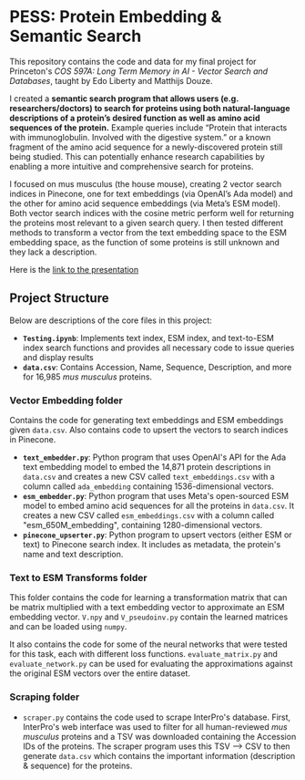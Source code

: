 # PESS: Protein Embedding & Semantic Search

This repository contains the code and data for my final project for Princeton's *COS 597A: Long Term Memory in AI - Vector Search and Databases*, taught by Edo Liberty and Matthijs Douze.
 
I created a **semantic search program that allows users (e.g. researchers/doctors) to search for proteins using both natural-language descriptions of a protein’s desired function as well as amino acid sequences of the protein.** Example queries include “Protein that interacts with immunoglobulin. Involved with the digestive system.” or a known fragment of the amino acid sequence for a newly-discovered protein still being studied. This can potentially enhance research capabilities by enabling a more intuitive and comprehensive search for proteins. 

I focused on mus musculus (the house mouse), creating 2 vector search indices in Pinecone, one for text embeddings (via OpenAI’s Ada model) and the other for amino acid sequence embeddings (via Meta’s ESM model). Both vector search indices with the cosine metric perform well for returning the proteins most relevant to a given search query. I then tested different methods to transform a vector from the text embedding space to the ESM embedding space, as the function of some proteins is still unknown and they lack a description. 

Here is the [link to the presentation](https://github.com/ishaanjav/PESS-Protein-Embedding-and-Semantic-Search/blob/main/Ishaan%20Javali%20-%20PESS%20-%20COS%20597A%20Final%20Presentation.pdf)

## Project Structure
Below are descriptions of the core files in this project:
- **`Testing.ipynb`**: Implements text index, ESM index, and text-to-ESM index search functions and provides all necessary code to issue queries and display results
- **`data.csv`**: Contains Accession, Name, Sequence, Description, and more for 16,985 *mus musculus* proteins.

### Vector Embedding folder
Contains the code for generating text embeddings and ESM embeddings given `data.csv`. Also contains code to upsert the vectors to search indices in Pinecone.
- **`text_embedder.py`**: Python program that uses OpenAI's API for the Ada text embedding model to embed the 14,871 protein descriptions in `data.csv` and creates a new CSV called `text_embeddings.csv` with a column called `ada_embedding` containing 1536-dimensional vectors.
- **`esm_embedder.py`**: Python program that uses Meta's open-sourced ESM model to embed amino acid sequences for all the proteins in `data.csv`. It creates a new CSV called `esm_embeddings.csv` with a column called "esm_650M_embedding", containing 1280-dimensional vectors.
- **`pinecone_upserter.py`**: Python program to upsert vectors (either ESM or text) to Pinecone search index. It includes as metadata, the protein's name and text description.


### Text to ESM Transforms folder
This folder contains the code for learning a transformation matrix that can be matrix multiplied with a text embedding vector to approximate an ESM embedding vector. `V.npy` and `V_pseudoinv.py` contain the learned matrices and can be loaded using `numpy`.

It also contains the code for some of the neural networks that were tested for this task, each with different loss functions. `evaluate_matrix.py` and `evaluate_network.py` can be used for evaluating the approximations against the original ESM vectors over the entire dataset.  

### Scraping folder
- `scraper.py` contains the code used to scrape InterPro's database. First, InterPro's web interface was used to filter for all human-reviewed *mus musculus* proteins and a TSV was downloaded containing the Accession IDs of the proteins. The scraper program uses this TSV --> CSV to then generate `data.csv` which contains the important information (description & sequence) for the proteins.

